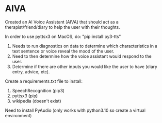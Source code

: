 # AIVA
Created an AI Voice Assistant (AIVA) that should act as a therapist/friend/diary to help the user with their thoughts.

In order to use pyttsx3 on MacOS, do: "pip install py3-tts"

1. Needs to run diagnostics on data to determine which characteristics in a text sentence or voice reveal the mood of the user.
2. Need to then determine how the voice assistant would respond to the user.
3. Determine if there are other inputs you would like the user to have (diary entry, advice, etc).

Create a requirements.txt file to install:
1. SpeechRecognition (pip3)
2. pyttsx3 (pip)
3. wikipedia (doesn't exist)

Need to install PyAudio (only works with python3.10 so create a virtual environment)